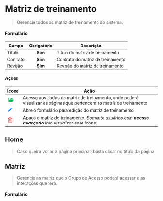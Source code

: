 # Matriz de treinamento

> Gerencie todos os matriz de treinamento do sistema.

#### Formulário

| Campo    | Obrigatório | Descrição                         |
| -------- | :---------: | --------------------------------- |
| Titulo   |   **Sim**   | Titulo do matriz de treinamento   |
| Contrato |   **Sim**   | Contrato do matriz de treinamento |
| Revisão  |   **Sim**   | Revisão do matriz de treinamento  |

#### Ações

| Ícone                                      | Ação                                                                                                                |
| ------------------------------------------ | ------------------------------------------------------------------------------------------------------------------- |
| ![logo](../../assets/icons/FolderOpen.png) | Acesso aos dados do matriz de treinamento, onde poderá visualizar as páginas que pertencem ao matriz de treinamento |
| ![logo](../../assets/icons/Pencil.png)     | Abre o formulário para edição do matriz de treinamento                                                              |
| ![logo](../../assets/icons/Trash.png)      | Apaga o matriz de treinamento. _Somente usuários com **acesso avançado** irão visualizar esse ícone._               |

## Home

> Caso queira voltar à página principal, basta clicar no título da página.

## Matriz

> Gerencie as matriz que o Grupo de Acesso poderá acessar e as interações que terá.

#### Formulário
